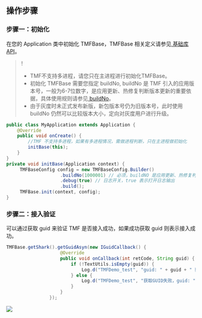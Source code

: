 ## 操作步骤

### 步骤一：初始化

在您的 Application 类中初始化 TMFBase，TMFBase 相关定义请参见[ 基础库API](https://cloud.tencent.com/document/product/1034/85319)。
>!
> - TMF不支持多进程，请您只在主进程进行初始化TMFBase。
> - 初始化 TMFBase 需要您指定 buildNo, buildNo 是 TMF 引入的应用版本号，一般为6-7位数字，是应用更新、热修复判断版本更新的重要依据，具体使用规则请参见[ buildNo](https://cloud.tencent.com/document/product/1034/33148#buildNo)。
> - 由于灰度时未正式发布新版，新包版本号仍为旧版本号，此时使用 buildNo 仍然可以比较版本大小，定向对灰度用户进行升级。
> 
```java
public class MyApplication extends Application {
    @Override
    public void onCreate() {
        //TMF 不支持多进程，如果有多进程情况，需做进程判断，只在主进程做初始化
        initBase(this);
    }
}
private void initBase(Application context) {
	 TMFBaseConfig config = new TMFBaseConfig.Builder()  
					.buildNo(1000001) // 必须，buildNO 是应用更新、热修复判断版本更新的重要依据
					.debug(true) // 日志开关，true 表示打开日志输出
					.build();  
	 TMFBase.init(context, config);
}
```

### 步骤二：接入验证
可以通过获取 guid 来验证 TMF 是否接入成功，如果成功获取 guid 则表示接入成功。
```java
TMFBase.getShark().getGuidAsyn(new IGuidCallback() {
                    @Override
                    public void onCallback(int retCode, String guid) {
                        if (!TextUtils.isEmpty(guid)) {
                            Log.d("TMFDemo_test", "guid: " + guid + " 获取成功!!!!");
                        } else {
                            Log.d("TMFDemo_test", "获取GUID失败，guid: " + guid + " retCode: " + retCode);
                        }
                    }
                });
```
![](https://qcloudimg.tencent-cloud.cn/raw/5be71db0a4b4a4132021a051e625c068.png)
